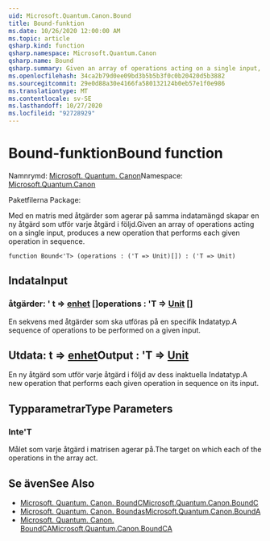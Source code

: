 ```yaml
---
uid: Microsoft.Quantum.Canon.Bound
title: Bound-funktion
ms.date: 10/26/2020 12:00:00 AM
ms.topic: article
qsharp.kind: function
qsharp.namespace: Microsoft.Quantum.Canon
qsharp.name: Bound
qsharp.summary: Given an array of operations acting on a single input, produces a new operation that performs each given operation in sequence.
ms.openlocfilehash: 34ca2b79d0ee09bd3b5b5b3f0c0b20420d5b3882
ms.sourcegitcommit: 29e0d88a30e4166fa580132124b0eb57e1f0e986
ms.translationtype: MT
ms.contentlocale: sv-SE
ms.lasthandoff: 10/27/2020
ms.locfileid: "92728929"
---
```

# <a name="bound-function"></a><span data-ttu-id="e915c-102">Bound-funktion</span><span class="sxs-lookup"><span data-stu-id="e915c-102">Bound function</span></span>

<span data-ttu-id="e915c-103">Namnrymd: [Microsoft. Quantum. Canon](xref:Microsoft.Quantum.Canon)</span><span class="sxs-lookup"><span data-stu-id="e915c-103">Namespace: [Microsoft.Quantum.Canon](xref:Microsoft.Quantum.Canon)</span></span>

<span data-ttu-id="e915c-104">Paketfilerna [](https://nuget.org/packages/)</span><span class="sxs-lookup"><span data-stu-id="e915c-104">Package: [](https://nuget.org/packages/)</span></span>


<span data-ttu-id="e915c-105">Med en matris med åtgärder som agerar på samma indatamängd skapar en ny åtgärd som utför varje åtgärd i följd.</span><span class="sxs-lookup"><span data-stu-id="e915c-105">Given an array of operations acting on a single input, produces a new operation that performs each given operation in sequence.</span></span>

```qsharp
function Bound<'T> (operations : ('T => Unit)[]) : ('T => Unit)
```


## <a name="input"></a><span data-ttu-id="e915c-106">Indata</span><span class="sxs-lookup"><span data-stu-id="e915c-106">Input</span></span>

### <a name="operations--t--unit-"></a><span data-ttu-id="e915c-107">åtgärder: ' t => [enhet](xref:microsoft.quantum.lang-ref.unit) []</span><span class="sxs-lookup"><span data-stu-id="e915c-107">operations : 'T => [Unit](xref:microsoft.quantum.lang-ref.unit) []</span></span>

<span data-ttu-id="e915c-108">En sekvens med åtgärder som ska utföras på en specifik Indatatyp.</span><span class="sxs-lookup"><span data-stu-id="e915c-108">A sequence of operations to be performed on a given input.</span></span>



## <a name="output--t--unit"></a><span data-ttu-id="e915c-109">Utdata: t => [enhet](xref:microsoft.quantum.lang-ref.unit)</span><span class="sxs-lookup"><span data-stu-id="e915c-109">Output : 'T => [Unit](xref:microsoft.quantum.lang-ref.unit)</span></span> 

<span data-ttu-id="e915c-110">En ny åtgärd som utför varje åtgärd i följd av dess inaktuella Indatatyp.</span><span class="sxs-lookup"><span data-stu-id="e915c-110">A new operation that performs each given operation in sequence on its input.</span></span>

## <a name="type-parameters"></a><span data-ttu-id="e915c-111">Typparametrar</span><span class="sxs-lookup"><span data-stu-id="e915c-111">Type Parameters</span></span>

### <a name="t"></a><span data-ttu-id="e915c-112">Inte</span><span class="sxs-lookup"><span data-stu-id="e915c-112">'T</span></span>

<span data-ttu-id="e915c-113">Målet som varje åtgärd i matrisen agerar på.</span><span class="sxs-lookup"><span data-stu-id="e915c-113">The target on which each of the operations in the array act.</span></span>

## <a name="see-also"></a><span data-ttu-id="e915c-114">Se även</span><span class="sxs-lookup"><span data-stu-id="e915c-114">See Also</span></span>

- [<span data-ttu-id="e915c-115">Microsoft. Quantum. Canon. BoundC</span><span class="sxs-lookup"><span data-stu-id="e915c-115">Microsoft.Quantum.Canon.BoundC</span></span>](xref:Microsoft.Quantum.Canon.BoundC)
- [<span data-ttu-id="e915c-116">Microsoft. Quantum. Canon. Boundas</span><span class="sxs-lookup"><span data-stu-id="e915c-116">Microsoft.Quantum.Canon.BoundA</span></span>](xref:Microsoft.Quantum.Canon.BoundA)
- [<span data-ttu-id="e915c-117">Microsoft. Quantum. Canon. BoundCA</span><span class="sxs-lookup"><span data-stu-id="e915c-117">Microsoft.Quantum.Canon.BoundCA</span></span>](xref:Microsoft.Quantum.Canon.BoundCA)